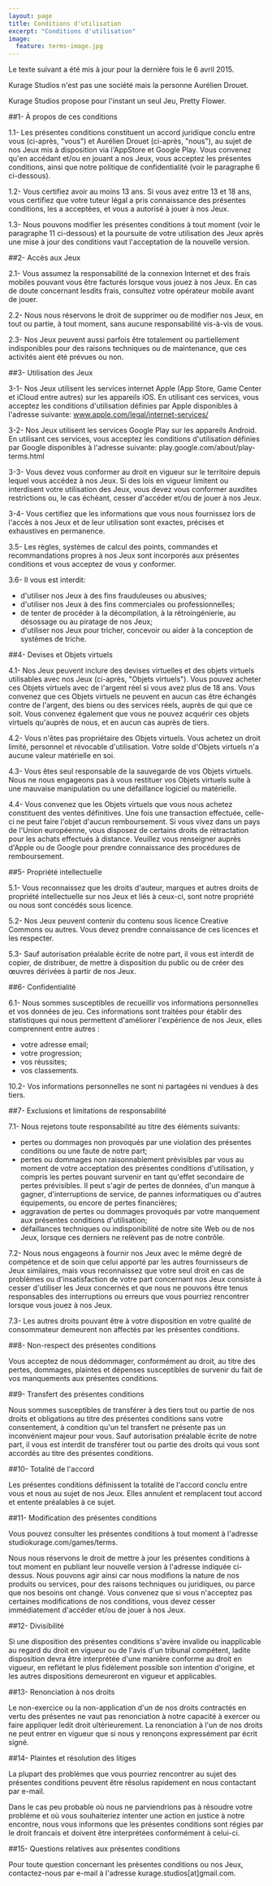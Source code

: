 ```yaml
---
layout: page
title: Conditions d'utilisation
excerpt: "Conditions d'utilisation"
image:
  feature: terms-image.jpg
---
```


Le texte suivant a été mis à jour pour la dernière fois le 6 avril 2015.

Kurage Studios n'est pas une société mais la personne Aurélien Drouet.

Kurage Studios propose pour l'instant un seul Jeu, Pretty Flower.

##1- À propos de ces conditions

1.1- Les présentes conditions constituent un accord juridique conclu entre vous (ci-après, "vous") et Aurélien Drouet (ci-après, "nous"), au sujet de nos Jeux mis à disposition via l'AppStore et Google Play. Vous convenez qu'en accédant et/ou en jouant a nos Jeux, vous acceptez les présentes conditions, ainsi que notre politique de confidentialité (voir le paragraphe 6 ci-dessous).

1.2- Vous certifiez avoir au moins 13 ans. Si vous avez entre 13 et 18 ans, vous certifiez que votre tuteur légal a pris connaissance des présentes conditions, les a acceptées, et vous a autorisé à jouer à nos Jeux.

1.3- Nous pouvons modifier les présentes conditions à tout moment (voir le paragraphe 11 ci-dessous) et la poursuite de votre utilisation des Jeux après une mise à jour des conditions vaut l'acceptation de la nouvelle version.

##2- Accès aux Jeux

2.1- Vous assumez la responsabilité de la connexion Internet et des frais mobiles pouvant vous être facturés lorsque vous jouez à nos Jeux. En cas de doute concernant lesdits frais, consultez votre opérateur mobile avant de jouer.

2.2- Nous nous réservons le droit de supprimer ou de modifier nos Jeux, en tout ou partie, à tout moment, sans aucune responsabilité vis-à-vis de vous.

2.3- Nos Jeux peuvent aussi parfois être totalement ou partiellement indisponibles pour des raisons techniques ou de maintenance, que ces activités aient été prévues ou non.

##3- Utilisation des Jeux

3-1- Nos Jeux utilisent les services internet Apple (App Store, Game Center et iCloud entre autres) sur les appareils iOS. En utilisant ces services, vous acceptez les conditions d'utilisation définies par Apple disponibles à l'adresse suivante: www.apple.com/legal/internet-services/

3-2- Nos Jeux utilisent les services Google Play sur les appareils Android. En utilisant ces services, vous acceptez les conditions d'utilisation définies par Google disponibles à l'adresse suivante: play.google.com/about/play-terms.html

3-3- Vous devez vous conformer au droit en vigueur sur le territoire depuis lequel vous accédez à nos Jeux. Si des lois en vigueur limitent ou interdisent votre utilisation des Jeux, vous devez vous conformer auxdites restrictions ou, le cas échéant, cesser d'accéder et/ou de jouer à nos Jeux.

3-4- Vous certifiez que les informations que vous nous fournissez lors de l'accès à nos Jeux et de leur utilisation sont exactes, précises et exhaustives en permanence.

3.5- Les règles, systèmes de calcul des points, commandes et recommandations propres à nos Jeux sont incorporés aux présentes conditions et vous acceptez de vous y conformer.

3.6- Il vous est interdit:

- d'utiliser nos Jeux à des fins frauduleuses ou abusives;
- d'utiliser nos Jeux à des fins commerciales ou professionnelles;
- de tenter de procéder à la décompilation, à la rétroingénierie, au désossage ou au piratage de nos Jeux;
- d'utiliser nos Jeux pour tricher, concevoir ou aider à la conception de systèmes de triche.

##4- Devises et Objets virtuels

4.1- Nos Jeux peuvent inclure des devises virtuelles et des objets virtuels utilisables avec nos Jeux (ci-après, "Objets virtuels"). Vous pouvez acheter ces Objets virtuels avec de l'argent réel si vous avez plus de 18 ans. Vous convenez que ces Objets virtuels ne peuvent en aucun cas être échangés contre de l'argent, des biens ou des services réels, auprès de qui que ce soit. Vous convenez également que vous ne pouvez acquérir ces objets virtuels qu'auprès de nous, et en aucun cas auprès de tiers.

4.2- Vous n'êtes pas propriétaire des Objets virtuels. Vous achetez un droit limité, personnel et révocable d'utilisation. Votre solde d'Objets virtuels n'a aucune valeur matérielle en soi.

4.3- Vous êtes seul responsable de la sauvegarde de vos Objets virtuels. Nous ne nous engageons pas à vous restituer vos Objets virtuels suite à une mauvaise manipulation ou une défaillance logiciel ou matérielle.

4.4- Vous convenez que les Objets virtuels que vous nous achetez constituent des ventes définitives. Une fois une transaction effectuée, celle-ci ne peut faire l'objet d'aucun remboursement. Si vous vivez dans un pays de l'Union européenne, vous disposez de certains droits de rétractation pour les achats effectués à distance. Veuillez vous renseigner auprès d'Apple ou de Google pour prendre connaissance des procédures de remboursement. 

##5- Propriété intellectuelle

5.1- Vous reconnaissez que les droits d'auteur, marques et autres droits de propriété intellectuelle sur nos Jeux et liés à ceux-ci, sont notre propriété ou nous sont concédés sous licence.

5.2- Nos Jeux peuvent contenir du contenu sous licence Creative Commons ou autres. Vous devez prendre connaissance de ces licences et les respecter.

5.3- Sauf autorisation préalable écrite de notre part, il vous est interdit de copier, de distribuer, de mettre à disposition du public ou de créer des œuvres dérivées à partir de nos Jeux.

##6- Confidentialité

6.1- Nous sommes susceptibles de recueillir vos informations personnelles et vos données de jeu. Ces informations sont traitées pour établir des statistiques qui nous permettent d'améliorer l'expérience de nos Jeux, elles comprennent entre autres :
- votre adresse email;
- votre progression;
- vos réussites;
- vos classements.

10.2- Vos informations personnelles ne sont ni partagées ni vendues à des tiers.

##7- Exclusions et limitations de responsabilité

7.1- Nous rejetons toute responsabilité au titre des éléments suivants:

- pertes ou dommages non provoqués par une violation des présentes conditions ou une faute de notre part;
- pertes ou dommages non raisonnablement prévisibles par vous au moment de votre acceptation des présentes conditions d'utilisation, y compris les pertes pouvant survenir en tant qu'effet secondaire de pertes prévisibles. Il peut s'agir de pertes de données, d'un manque à gagner, d'interruptions de service, de pannes informatiques ou d'autres équipements, ou encore de pertes financières;
- aggravation de pertes ou dommages provoqués par votre manquement aux présentes conditions d'utilisation;
- défaillances techniques ou indisponibilité de notre site Web ou de nos Jeux, lorsque ces derniers ne relèvent pas de notre contrôle.

7.2- Nous nous engageons à fournir nos Jeux avec le même degré de compétence et de soin que celui apporté par les autres fournisseurs de Jeux similaires, mais vous reconnaissez que votre seul droit en cas de problèmes ou d'insatisfaction de votre part concernant nos Jeux consiste à cesser d'utiliser les Jeux concernés et que nous ne pouvons être tenus responsables des interruptions ou erreurs que vous pourriez rencontrer lorsque vous jouez à nos Jeux.

7.3- Les autres droits pouvant être à votre disposition en votre qualité de consommateur demeurent non affectés par les présentes conditions.

##8- Non-respect des présentes conditions

Vous acceptez de nous dédommager, conformément au droit, au titre des pertes, dommages, plaintes et dépenses susceptibles de survenir du fait de vos manquements aux présentes conditions.

##9- Transfert des présentes conditions

Nous sommes susceptibles de transférer à des tiers tout ou partie de nos droits et obligations au titre des présentes conditions sans votre consentement, à condition qu'un tel transfert ne présente pas un inconvénient majeur pour vous. Sauf autorisation préalable écrite de notre part, il vous est interdit de transférer tout ou partie des droits qui vous sont accordés au titre des présentes conditions.

##10- Totalité de l'accord

Les présentes conditions définissent la totalité de l'accord conclu entre vous et nous au sujet de nos Jeux. Elles annulent et remplacent tout accord et entente préalables à ce sujet.

##11- Modification des présentes conditions

Vous pouvez consulter les présentes conditions à tout moment à l'adresse studiokurage.com/games/terms.

Nous nous réservons le droit de mettre à jour les présentes conditions à tout moment en publiant leur nouvelle version à l'adresse indiquée ci-dessus. Nous pouvons agir ainsi car nous modifions la nature de nos produits ou services, pour des raisons techniques ou juridiques, ou parce que nos besoins ont changé. Vous convenez que si vous n'acceptez pas certaines modifications de nos conditions, vous devez cesser immédiatement d'accéder et/ou de jouer à nos Jeux.

##12- Divisibilité

Si une disposition des présentes conditions s'avère invalide ou inapplicable au regard du droit en vigueur ou de l'avis d'un tribunal compétent, ladite disposition devra être interprétée d'une manière conforme au droit en vigueur, en reflétant le plus fidèlement possible son intention d'origine, et les autres dispositions demeureront en vigueur et applicables.

##13- Renonciation à nos droits

Le non-exercice ou la non-application d'un de nos droits contractés en vertu des présentes ne vaut pas renonciation à notre capacité à exercer ou faire appliquer ledit droit ultérieurement. La renonciation à l'un de nos droits ne peut entrer en vigueur que si nous y renonçons expressément par écrit signé.

##14- Plaintes et résolution des litiges

La plupart des problèmes que vous pourriez rencontrer au sujet des présentes conditions peuvent être résolus rapidement en nous contactant par e-mail.

Dans le cas peu probable où nous ne parviendrions pas à résoudre votre problème et où vous souhaiteriez intenter une action en justice à notre encontre, nous vous informons que les présentes conditions sont régies par le droit francais et doivent être interprétées conformément à celui-ci.

##15- Questions relatives aux présentes conditions

Pour toute question concernant les présentes conditions ou nos Jeux, contactez-nous par e-mail à l'adresse kurage.studios[at]gmail.com.
